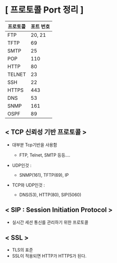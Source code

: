 # [ 프로토콜 Port 정리 ]

| 프로토콜 | 포트 번호 |
| -------- | --------- |
| FTP      | 20, 21    |
| TFTP     | 69        |
| SMTP     | 25        |
| POP      | 110       |
| HTTP     | 80        |
| TELNET   | 23        |
| SSH      | 22        |
| HTTPS    | 443       |
| DNS      | 53        |
| SNMP     | 161       |
| OSPF     | 89        |

## < TCP 신뢰성 기반 프로토콜 > 

- 대부분 Tcp기반을 사용함 
  - FTP, Telnet, SMTP 등등.... 

- UDP인것 : 
  - SNMP(161), TFTP(69), IP

- TCP와 UDP인것 : 
  - DNS(53), HTTP(80), SIP(5060)


## < SIP : Session Initiation Protocol >

- 실시간 세션 통신를 관리하기 위한 프로토콜 

## < SSL > 

- TLS의 표준 
- SSL이 적용되면 HTTP가 HTTPS가 된다. 